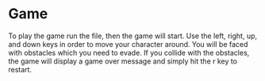 # Game
To play the game run the file, then the game will start. Use the left, right, up, and down keys in order to move your character around. You will be faced with obstacles which you need to evade. If you collide with the obstacles, the game will display a game over message and simply hit the r key to restart.
